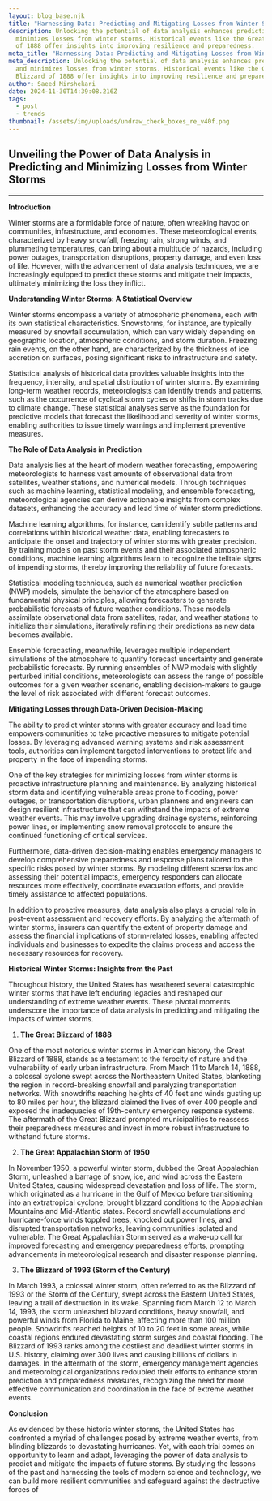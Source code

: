 ```yaml
---
layout: blog_base.njk
title: "Harnessing Data: Predicting and Mitigating Losses from Winter Storms"
description: Unlocking the potential of data analysis enhances prediction and
  minimizes losses from winter storms. Historical events like the Great Blizzard
  of 1888 offer insights into improving resilience and preparedness.
meta_title: "Harnessing Data: Predicting and Mitigating Losses from Winter Storms"
meta_description: Unlocking the potential of data analysis enhances prediction
  and minimizes losses from winter storms. Historical events like the Great
  Blizzard of 1888 offer insights into improving resilience and preparedness.
author: Saeed Mirshekari
date: 2024-11-30T14:39:08.216Z
tags:
  - post
  - trends
thumbnail: /assets/img/uploads/undraw_check_boxes_re_v40f.png
---
```

## Unveiling the Power of Data Analysis in Predicting and Minimizing Losses from Winter Storms

---

**Introduction**

Winter storms are a formidable force of nature, often wreaking havoc on communities, infrastructure, and economies. These meteorological events, characterized by heavy snowfall, freezing rain, strong winds, and plummeting temperatures, can bring about a multitude of hazards, including power outages, transportation disruptions, property damage, and even loss of life. However, with the advancement of data analysis techniques, we are increasingly equipped to predict these storms and mitigate their impacts, ultimately minimizing the loss they inflict.

**Understanding Winter Storms: A Statistical Overview**

Winter storms encompass a variety of atmospheric phenomena, each with its own statistical characteristics. Snowstorms, for instance, are typically measured by snowfall accumulation, which can vary widely depending on geographic location, atmospheric conditions, and storm duration. Freezing rain events, on the other hand, are characterized by the thickness of ice accretion on surfaces, posing significant risks to infrastructure and safety.

Statistical analysis of historical data provides valuable insights into the frequency, intensity, and spatial distribution of winter storms. By examining long-term weather records, meteorologists can identify trends and patterns, such as the occurrence of cyclical storm cycles or shifts in storm tracks due to climate change. These statistical analyses serve as the foundation for predictive models that forecast the likelihood and severity of winter storms, enabling authorities to issue timely warnings and implement preventive measures.

**The Role of Data Analysis in Prediction**

Data analysis lies at the heart of modern weather forecasting, empowering meteorologists to harness vast amounts of observational data from satellites, weather stations, and numerical models. Through techniques such as machine learning, statistical modeling, and ensemble forecasting, meteorological agencies can derive actionable insights from complex datasets, enhancing the accuracy and lead time of winter storm predictions.

Machine learning algorithms, for instance, can identify subtle patterns and correlations within historical weather data, enabling forecasters to anticipate the onset and trajectory of winter storms with greater precision. By training models on past storm events and their associated atmospheric conditions, machine learning algorithms learn to recognize the telltale signs of impending storms, thereby improving the reliability of future forecasts.

Statistical modeling techniques, such as numerical weather prediction (NWP) models, simulate the behavior of the atmosphere based on fundamental physical principles, allowing forecasters to generate probabilistic forecasts of future weather conditions. These models assimilate observational data from satellites, radar, and weather stations to initialize their simulations, iteratively refining their predictions as new data becomes available.

Ensemble forecasting, meanwhile, leverages multiple independent simulations of the atmosphere to quantify forecast uncertainty and generate probabilistic forecasts. By running ensembles of NWP models with slightly perturbed initial conditions, meteorologists can assess the range of possible outcomes for a given weather scenario, enabling decision-makers to gauge the level of risk associated with different forecast outcomes.

**Mitigating Losses through Data-Driven Decision-Making**

The ability to predict winter storms with greater accuracy and lead time empowers communities to take proactive measures to mitigate potential losses. By leveraging advanced warning systems and risk assessment tools, authorities can implement targeted interventions to protect life and property in the face of impending storms.

One of the key strategies for minimizing losses from winter storms is proactive infrastructure planning and maintenance. By analyzing historical storm data and identifying vulnerable areas prone to flooding, power outages, or transportation disruptions, urban planners and engineers can design resilient infrastructure that can withstand the impacts of extreme weather events. This may involve upgrading drainage systems, reinforcing power lines, or implementing snow removal protocols to ensure the continued functioning of critical services.

Furthermore, data-driven decision-making enables emergency managers to develop comprehensive preparedness and response plans tailored to the specific risks posed by winter storms. By modeling different scenarios and assessing their potential impacts, emergency responders can allocate resources more effectively, coordinate evacuation efforts, and provide timely assistance to affected populations.

In addition to proactive measures, data analysis also plays a crucial role in post-event assessment and recovery efforts. By analyzing the aftermath of winter storms, insurers can quantify the extent of property damage and assess the financial implications of storm-related losses, enabling affected individuals and businesses to expedite the claims process and access the necessary resources for recovery.

**Historical Winter Storms: Insights from the Past**

Throughout history, the United States has weathered several catastrophic winter storms that have left enduring legacies and reshaped our understanding of extreme weather events. These pivotal moments underscore the importance of data analysis in predicting and mitigating the impacts of winter storms.

1. **The Great Blizzard of 1888**

One of the most notorious winter storms in American history, the Great Blizzard of 1888, stands as a testament to the ferocity of nature and the vulnerability of early urban infrastructure. From March 11 to March 14, 1888, a colossal cyclone swept across the Northeastern United States, blanketing the region in record-breaking snowfall and paralyzing transportation networks. With snowdrifts reaching heights of 40 feet and winds gusting up to 80 miles per hour, the blizzard claimed the lives of over 400 people and exposed the inadequacies of 19th-century emergency response systems. The aftermath of the Great Blizzard prompted municipalities to reassess their preparedness measures and invest in more robust infrastructure to withstand future storms.

2. **The Great Appalachian Storm of 1950**

In November 1950, a powerful winter storm, dubbed the Great Appalachian Storm, unleashed a barrage of snow, ice, and wind across the Eastern United States, causing widespread devastation and loss of life. The storm, which originated as a hurricane in the Gulf of Mexico before transitioning into an extratropical cyclone, brought blizzard conditions to the Appalachian Mountains and Mid-Atlantic states. Record snowfall accumulations and hurricane-force winds toppled trees, knocked out power lines, and disrupted transportation networks, leaving communities isolated and vulnerable. The Great Appalachian Storm served as a wake-up call for improved forecasting and emergency preparedness efforts, prompting advancements in meteorological research and disaster response planning.

3. **The Blizzard of 1993 (Storm of the Century)**

In March 1993, a colossal winter storm, often referred to as the Blizzard of 1993 or the Storm of the Century, swept across the Eastern United States, leaving a trail of destruction in its wake. Spanning from March 12 to March 14, 1993, the storm unleashed blizzard conditions, heavy snowfall, and powerful winds from Florida to Maine, affecting more than 100 million people. Snowdrifts reached heights of 10 to 20 feet in some areas, while coastal regions endured devastating storm surges and coastal flooding. The Blizzard of 1993 ranks among the costliest and deadliest winter storms in U.S. history, claiming over 300 lives and causing billions of dollars in damages. In the aftermath of the storm, emergency management agencies and meteorological organizations redoubled their efforts to enhance storm prediction and preparedness measures, recognizing the need for more effective communication and coordination in the face of extreme weather events.

**Conclusion**

As evidenced by these historic winter storms, the United States has confronted a myriad of challenges posed by extreme weather events, from blinding blizzards to devastating hurricanes. Yet, with each trial comes an opportunity to learn and adapt, leveraging the power of data analysis to predict and mitigate the impacts of future storms. By studying the lessons of the past and harnessing the tools of modern science and technology, we can build more resilient communities and safeguard against the destructive forces of